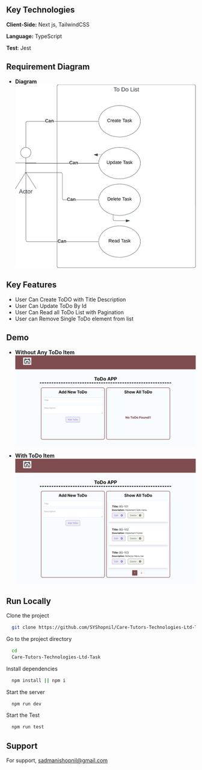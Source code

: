 ## Key Technologies

**Client-Side:** Next js, TailwindCSS

**Language:** TypeScript

**Test**: Jest

## Requirement Diagram

- **Diagram**
  <img src = "public/doc/demo/use-case-diagram.png"  >

## Key Features

- User Can Create ToDO with Title Description
- User Can Update ToDo By Id
- User Can Read all ToDo List with Pagination
- User can Remove Single ToDo element from list

## Demo

- **Without Any ToDo Item**
  <img src = "public/doc/demo/toDo-demo-One.png"  >

- **With ToDo Item**
  <img src = "public/doc/demo/toDo-demo-Two.png"  >

## Run Locally

Clone the project

```bash
  git clone https://github.com/SYShopnil/Care-Tutors-Technologies-Ltd-Task.git
```

Go to the project directory

```bash
  cd
  Care-Tutors-Technologies-Ltd-Task

```

Install dependencies

```bash
  npm install || npm i
```

Start the server

```bash
  npm run dev
```

Start the Test

```bash
  npm run test
```

## Support

For support, sadmanishopnil@gmail.com
